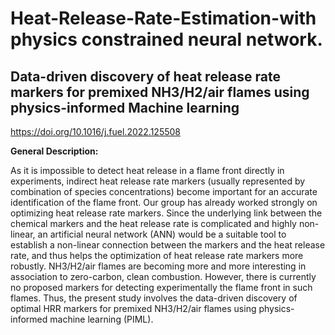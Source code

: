 # Heat-Release-Rate-Estimation-with physics constrained neural network. 

## Data-driven discovery of heat release rate markers for premixed NH3/H2/air flames using physics-informed Machine learning 
https://doi.org/10.1016/j.fuel.2022.125508

**General Description:**

As it is impossible to detect heat release in a flame front directly in experiments, indirect heat release rate markers (usually represented by combination of species concentrations) become important for an accurate identification of the flame front. Our group has already worked strongly on optimizing heat release rate markers. Since the underlying link between the chemical markers  and the heat release rate is complicated and highly non-linear, an artificial neural network (ANN) would be a suitable tool to establish a non-linear connection between the markers and the heat release rate, and thus helps the optimization of heat release rate markers more robustly. NH3/H2/air flames are becoming more and more interesting in association to zero-carbon, clean combustion. However, there is currently no proposed markers for detecting experimentally the flame front in such flames. Thus, the  present study involves the data-driven discovery of optimal HRR markers for premixed NH3/H2/air flames using physics-informed machine learning (PIML).
